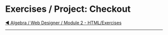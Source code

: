 # Exercises / Project: Checkout

[:arrow_backward: Algebra / Web Designer / Module 2 - HTML/Exercises](../README.md)

---
